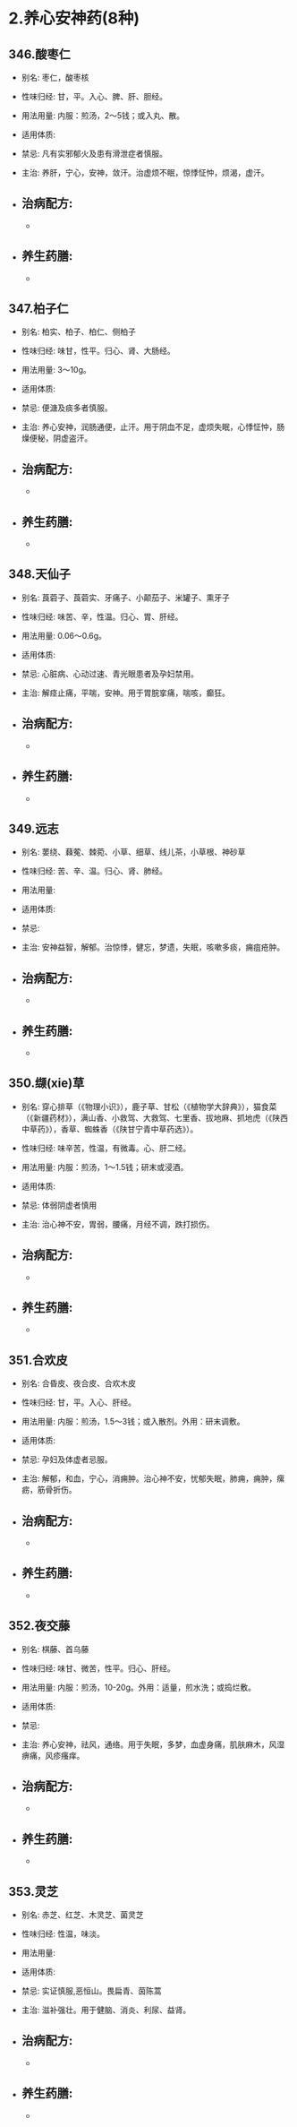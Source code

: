 # 2.养心安神药(8种)




## 346.酸枣仁

- 别名: 枣仁，酸枣核
- 性味归经: 甘，平。入心、脾、肝、胆经。
- 用法用量: 内服：煎汤，2～5钱；或入丸、散。
- 适用体质: 
- 禁忌: 凡有实邪郁火及患有滑泄症者慎服。

- 主治: 养肝，宁心，安神，敛汗。治虚烦不眠，惊悸怔忡，烦渴，虚汗。
- 治病配方: 
  - 
  - 
  
- 养生药膳: 
  - 
  - 


## 347.柏子仁

- 别名: 柏实、柏子、柏仁、侧柏子
- 性味归经: 味甘，性平。归心、肾、大肠经。
- 用法用量: 3～10g。
- 适用体质: 
- 禁忌: 便溏及痰多者慎服。

- 主治: 养心安神，润肠通便，止汗。用于阴血不足，虚烦失眠，心悸怔忡，肠燥便秘，阴虚盗汗。
- 治病配方: 
  - 
  - 
  
- 养生药膳: 
  - 
  - 


## 348.天仙子

- 别名: 莨菪子、莨菪实、牙痛子、小颠茄子、米罐子、熏牙子
- 性味归经: 味苦、辛，性温。归心、胃、肝经。
- 用法用量: 0.06～0.6g。
- 适用体质: 
- 禁忌: 心脏病、心动过速、青光眼患者及孕妇禁用。

- 主治: 解痉止痛，平喘，安神。用于胃脘挛痛，喘咳，癫狂。

- 治病配方: 
  - 
  - 
  
- 养生药膳: 
  - 
  - 


## 349.远志

- 别名: 葽绕、蕀蒬、棘菀、小草、细草、线儿茶，小草根、神砂草
- 性味归经: 苦、辛、温。归心、肾、肺经。
- 用法用量: 
- 适用体质: 
- 禁忌: 

- 主治: 安神益智，解郁。治惊悸，健忘，梦遗，失眠，咳嗽多痰，痈疽疮肿。
- 治病配方: 
  - 
  - 
  
- 养生药膳: 
  - 
  - 



## 350.缬(xie)草

- 别名: 穿心排草（《物理小识》），鹿子草、甘松（《植物学大辞典》），猫食菜（《新疆药材》），满山香、小救驾、大救驾、七里香、拔地麻、抓地虎（《陕西中草药》），香草、蜘蛛香（《陕甘宁青中草药选》）。
- 性味归经: 味辛苦，性温，有微毒。心、肝二经。
- 用法用量: 内服：煎汤，1～1.5钱；研末或浸酒。
- 适用体质: 
- 禁忌: 体弱阴虚者慎用

- 主治: 治心神不安，胃弱，腰痛，月经不调，跌打损伤。
- 治病配方: 
  - 
  - 
  
- 养生药膳: 
  - 
  - 


## 351.合欢皮

- 别名: 合昏皮、夜合皮、合欢木皮
- 性味归经: 甘，平。入心、肝经。
- 用法用量: 内服：煎汤，1.5～3钱；或入散剂。外用：研末调敷。
- 适用体质: 
- 禁忌: 孕妇及体虚者忌服。

- 主治: 解郁，和血，宁心，消痈肿。治心神不安，忧郁失眠，肺痈，痈肿，瘰疬，筋骨折伤。
- 治病配方: 
  - 
  - 
  
- 养生药膳: 
  - 
  - 


## 352.夜交藤

- 别名: 棋藤、首乌藤
- 性味归经: 味甘、微苦，性平。归心、肝经。
- 用法用量: 内服：煎汤，10-20g。外用：适量，煎水洗；或捣烂敷。
- 适用体质: 
- 禁忌: 

- 主治: 养心安神，祛风，通络。用于失眠，多梦，血虚身痛，肌肤麻木，风湿痹痛，风疹瘙痒。
- 治病配方: 
  - 
  - 
  
- 养生药膳: 
  - 
  - 


## 353.灵芝

- 别名: 赤芝、红芝、木灵芝、菌灵芝
- 性味归经: 性温，味淡。
- 用法用量: 
- 适用体质: 
- 禁忌: 实证慎服,恶恒山。畏扁青、茵陈蒿

- 主治: 滋补强壮。用于健脑、消炎、利尿、益肾。
- 治病配方: 
  - 
  - 
  
- 养生药膳: 
  - 
  - 
